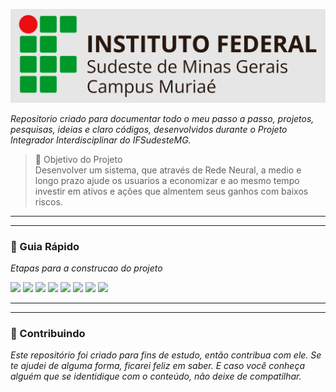 
![](https://github.com/Diegojfsr/TrabalhoDeConclusaoDeCurso/blob/main/Imagens/IfMuriaeBanner.png)

_Repositorio criado para documentar todo o meu passo a passo, projetos, pesquisas, ideias e claro códigos, desenvolvidos durante o Projeto Integrador Interdisciplinar do IFSudesteMG._  
> 🎯 Objetivo do Projeto  
> Desenvolver um sistema, que através de Rede Neural, a medio e longo prazo ajude os usuarios a economizar e ao mesmo tempo investir em ativos e ações que almentem seus ganhos com baixos riscos.

---
---

### 🚦 Guia Rápido
_Etapas para a construcao do projeto_
<p float="center">

[<img src="https://img.shields.io/badge/Escolher Projeto-12100E?style=for-the-badge&logo=About&logoColor=white" height="30"></a>](https://github.com/users/Diegojfsr/projects/38/views/1?pane=issue&itemId=73731436)
[<img src="https://img.shields.io/badge/Treinar a RNA-12100E?style=for-the-badge&logo=About&logoColor=white" height="30"></a>](https://github.com/users/Diegojfsr/projects/38/views/1?pane=issue&itemId=74070026)
[<img src="https://img.shields.io/badge/Desenvolver Backend-12100E?style=for-the-badge&logo=About&logoColor=white" height="30"></a>](https://github.com/users/Diegojfsr/projects/38/views/1?pane=issue&itemId=74070312)
[<img src="https://img.shields.io/badge/Desenvolver Frontend-12100E?style=for-the-badge&logo=About&logoColor=white" height="30"></a>](https://github.com/users/Diegojfsr/projects/38/views/1?pane=issue&itemId=74070431)
[<img src="https://img.shields.io/badge/Modelar BancoDeDados-12100E?style=for-the-badge&logo=About&logoColor=white" height="30"></a>](https://github.com/users/Diegojfsr/projects/38/views/1?pane=issue&itemId=74070342)
[<img src="https://img.shields.io/badge/Deploy Projeto-12100E?style=for-the-badge&logo=About&logoColor=white" height="30"></a>](https://github.com/users/Diegojfsr/projects/38/views/1?pane=issue&itemId=78182091)
[<img src="https://img.shields.io/badge/PrototipacaoV2-12100E?style=for-the-badge&logo=About&logoColor=white" height="30"></a>](https://github.com/users/Diegojfsr/projects/38/views/1?pane=issue&itemId=74070620)
[<img src="https://img.shields.io/badge/ProjetoFinal-12100E?style=for-the-badge&logo=About&logoColor=white" height="30"></a>](https://github.com/users/Diegojfsr/projects/38/views/1?pane=issue&itemId=78182126)


</p>

---
---

 ### 🤝 Contribuindo </h2>

 _Este repositório foi criado para fins de estudo, então contribua com ele. Se te ajudei de alguma forma, ficarei feliz em
saber. E caso você conheça alguém que se identidique com o conteúdo, não deixe de compatilhar._












<!--

<h1> Sejam bem-vindos!!!</h1>
<h3>Esse é o meu repositório do Projeto Integrador Interdisciplinar.</h3>

<h5> Repositorio criado para documentar todo o meu passo a passo, projetos, pesquisas, ideias e claro códigos, desenvolvidos durante o Projeto Integrador Interdisciplinar do IFSMG. </h5> 

<h2> 🎯 Objetivo </h2>
Desenvolver um sistema, que através de Rede Neural, a medio e longo prazo ajude os usuarios a economizar e ao mesmo tempo investir em ativos e ações que almentem seus ganhos com baixos riscos.


<h2 dir="auto"> 🚦 Guia </h2>
<ul dir="auto">
 <li> Preparação do Projeto. <a href="https://">Acessar</a> </li>
 <li> Pesquisas e anotações. <a href="https://"> Acessar </a> </li>
 <li> Páginas e Modelos. <a href="https://"> Acessar </a> </li>
 <li> Trabalho Final(Manografia). <a href="https://github.com/Diegojfsr/Projeto_Integrador_Interdisciplinar/blob/main/Trabalho%20Final(Manografia)/Intelig%C3%AAncia%20Artificial%20Aplicada%20ao%20Mercado%20Financeiro%20para%20Investimentos%2C%20Economia%20e%20Tomada%20de%20Decis%C3%A3o.pdf"> Acessar </a> </li>
 <li> Projeto Final(Aplicativo). <a href="https://github.com/Diegojfsr/Projeto_Integrador_Interdisciplinar/blob/main/Projeto%20Final(Aplicativo)/Captura%20de%20tela%202023-03-23%20151129.jpg"> Acessar </a> </li>
</ul>

-----------------------------------------------------------------------------------------------------------------------------------------------------------------------

<ol> 
-->
<!-- ----------------------- Minhas Anotações -------------------------------------------------------------------------------- -->
<!--
<details>
<summary> <h2> 📝 Minhas Anotações </h2> </summary>
<blockquote>
  <li><a href="https://www.notion.so/diegojfsr/Projeto-Integrador-Interdisciplinar-0de5a47b2b9d4b478f11af232ad12972"> Projeto Integrador Interdisciplinar. </a></li>
  <li><a href="https://"> Desenvolver uma Rede Neural. </a></li>
  <li><a href="https://"> Desenvolver um modelo de machine learning. </a></li>
  <li><a href="https://"> Desenvolver um app de finanças. </a></li>
</blockquote>
</details>
-->

<!-- ----------------------- Links Úteis -------------------------------------------------------------------------------- -->
<!--
<details>
<summary> <h2 dir="auto"> 🔗 Links Úteis  </h2> </summary>
<blockquote>
   <li><a href="https://cantarinobrasileiro.com.br/blog/4-aplicacoes-praticas-do-machine-learning-no-setor-financeiro/">Aplicações práticas do machine learning no setor financeiro.</a></li>
   <li><a href="https://blog.dsacademy.com.br/10-casos-de-uso-de-machine-learning-em_financas/">Casos de Uso de Machine Learning em Finanças.</a></li>
   <li><a href="https://novoidealconsultoria.com.br/dicas/aplicativos-para-poupar-dinheiro-agora-mesmo/?pht=36801570733355363&utm_source=google&utm_medium=cpc&utm_campaign=google&gclid=Cj0KCQjw8e-gBhD0ARIsAJiDsaWVOEOA6ShuudFq_IJqEKcxe-3_5ouEyk42IlbH225V7fO-WSOWjq4aAjDuEALw_wcB">Aplicativos para poupar dinheiro agora mesmo!</a></li>
   <li><a href="https://www.linkedin.com/pulse/open-banking-e-an%C3%A1lise-de-risco-cr%C3%A9dito-com-machine-learning-vivas/?originalSubdomain=pt">Open Banking e análise de risco de crédito com Machine Learning.</a></li>
   <li><a href="https://ilumeo.com.br/todos-posts/2021/07/20/data-science-para-avaliacao-de-credito">Data Science para avaliação de crédito.</a></li>
   <li><a href="https://towardsdatascience.com/a-machine-learning-approach-to-credit-risk-assessment-ba8eda1cd11f">Uma abordagem de aprendizado de máquina para avaliação de risco de crédito.</a></li>
   <li><a href="https://www.kaggle.com/datasets/laotse/credit-risk-dataset">Conjunto de dados de risco de crédito.</a></li>
   <li><a href="https://webcache.googleusercontent.com/search?q=cache:_zEYhAiihvkJ:https://sol.sbc.org.br/index.php/erigo/article/download/9098/9000/&cd=17&hl=pt-PT&ct=clnk&gl=br">Modelo Preditivo para Avaliação de Crédito em Empréstimos Pessoais.</a></li>
   <li><a href="https://medium.com/data-hackers/machine-learning-para-avalia%C3%A7%C3%A3o-de-risco-de-cr%C3%A9dito-49578b03b4b8">Machine Learning para Avaliação de Risco de Crédito.</a></li>
   <li><a href="https://repositorio.unb.br/bitstream/10482/1269/1/DISSERTACAO_2008_JorcenilsonPMaia.pdf">Aplicação de Redes Neurais na predição de demanda de crédito no sistema financeiro nacional.</a></li>
   <li><a href="https://repositorio.unisagrado.edu.br/jspui/bitstream/handle/166/1/INTELIG%C3%8ANCIA%20ARTIFICIAL.pdf">Inteligência Artificial aplicada ao mercado financeiro para tomada de decisão.</a></li>
   <li><a href="https://keroinovar.com.br/inteligencia-artificial-e-experiencia-do-cliente-no-setor-financeiro/">Inteligência Artificial e a experiência do cliente no setor financeiro.</a></li>
  <li><a href="https://riconnect.rico.com.vc/blog/investimentos-sem-imposto-renda/"> 7 investimentos sem Imposto de Renda.</a></li>
  <li><a href="https://blog.nubank.com.br/investimentos-sem-imposto-de-renda-2023/"> Investimentos sem Imposto de Renda: como escolher?</a></li>
  <li><a href="https://www.idinheiro.com.br/financaspessoais/aplicativo-para-economizar-dinheiro-10-melhores/">Aplicativo para economizar dinheiro: Conheça os 10 melhores por categoria</a></li>
</blockquote>
</details>
-->

<!-- ----------------------- Videos Úteis -------------------------------------------------------------------------------- -->
<!--
<details>
<summary> <h2 dir="auto"> 📺 Videos Úteis </h2> </summary>
<blockquote>
  <li><a href="https://www.youtube.com/watch?v=z7DJdwSvgzE"> ADA - Como aplicar machine learning em finanças? </a></li>
  <li><a href="https://www.youtube.com/watch?v=CvfAx3_nGME&t=2s"> Codifique - Machine Learning Prevendo preço das ações na bolsa ( Python para finanças) </a></li>
  <li><a href="https://www.youtube.com/watch?v=lK8ANM7VkNU"> Nerd dos Dados - Como calcular o CREDIT SCORE com modelo de Machine Learning. </a></li>
  <li><a href="https://www.youtube.com/watch?v=FGFB9_eq4x4"> Código Quant Finanças Quantitativas - Criei uma biblioteca Python para tratar dados da B3. </a></li>
  <li><a href="https://www.youtube.com/watch?v=9qq0S4-4F5w&t=1s"> Peixe Babel - Dá pra prever o Dólar com Aprendizado de Máquina? </a></li>
  <li><a href="https://www.youtube.com/watch?v=GGvsI2UH07s"> Código Quant - Finanças Quantitativas - Descobri uma Plataforma para Data Science INCRÍVEL! </a></li>
  <li><a href="https://www.youtube.com/watch?v=knOPLwyc5u0"> Código Quant - Finanças Quantitativas - A melhor(e rápida)biblioteca Python para backtesting. </a></li>
  <li><a href="https://www.youtube.com/watch?v=AiBC01p58oI&t=1494s">Hashtag Programação - Como Criar uma Tela em Python Para Seus Códigos[Interface Gráfica Intuitiva com Tkinter] </a></li>
  <li><a href="https://www.youtube.com/watch?v=cGSerUmK0CE&t=0s"> Hashtag Programação - Como Transformar Arquivo Python em Executável[Arquivo Executável] </a></li>
  <li><a href="https://www.youtube.com/watch?v=Ol3n_BR4v70"> Hashtag Programação - Criar Janelas Para seu Código com PySimpleGUI. </a></li>
  <li><a href="https://www.youtube.com/watch?v=NkBcU8biV4s"> Hashtag Programação - Como Criar Aplicativos e Programas com Python - Introdução ao Kivy. </a></li>
  <li><a href="https://www.youtube.com/watch?v=Kp_41haOVQk"> Walisson Silva - O jeito mais fácil de converter códigos do Python em arquivos executáveis. </a></li>
</blockquote>
</details>
-->

<!-- ----------------------- Repositórios Úteis -------------------------------------------------------------------------------- -->
<!--
<details>
<summary> <h2 dir="auto"> 💼 Repositórios Úteis </h2> </summary>
<blockquote>
  <li><a href="https://github.com/otavio-s-s/data_science/blob/master/An%C3%A1lise%20de%20Risco%20de%20Cr%C3%A9dito%20com%20Machine%20Learning.ipynb"> Análise de Risco de Crédito com Machine Learning. </a></li>
  <li><a href="https://github.com/Tpessia/dados-financeiros"> Fontes de Dados Financeiros. </a></li>
  <li><a href="https://github.com/peixebabel/Dolar-Prediction/"> Dolar-Prediction | Regressão Linear e Exponencial de Grau 2 para prever o preço do Dólar. </a></li>
</blockquote>
</details>
-->

 <!-- ----------------------- Cursos Úteis -------------------------------------------------------------------------------- -->

<!--
<details>
<summary> <h2 dir="auto"> 👨🏼‍🏫 Cursos Úteis </h2> </summary>
<blockquote>
  <li><a href="https://www.youtube.com/watch?v=EyFzHTWiOIo"> Código Quant-Finanças Quantitativas - Do ZERO até aplicações para Finanças(Curso de Python). </a></li>
  <li><a href="https://www.youtube.com/playlist?list=PLZj-vsMJRNhprMuIaE6HXmOkHh0NEEMtL"> Curso de Introdução às Redes Neurais Artificiais. </a></li>
  <li><a href="https://www.youtube.com/playlist?list=PL-t7zzWJWPtygNTsgC_M8c9a-p5biCjho"> Redes Neurais Artificiais em Python. </a></li>
</blockquote>
</details>

</ol>

-----------------------------------------------------------------------------------------------------------------------------------------------------------------------



<h2 dir="auto"> 🤝 Contribuindo </h2>
<p dir="auto">
  Este repositório foi criado para fins de estudo, então contribua com ele. Se te ajudei de alguma forma, ficarei feliz em
  saber. E caso você conheça alguém que se identidique com o conteúdo, não deixe de compatilhar.
</p>

<p dir="auto"> 
 <em>
  Projeto desenvolvido utilizando os conhecimentos adquiridos durante meu V periodo de formação do Curso de <strong> GTI </strong>
  na disciplina, Projeto Integrador Interdisciplinar do <a href="https://www.ifsudestemg.edu.br/muriae"> <strong> IF Sudeste MG </strong></a>
 </em>  ❤️💚💚
</p>




<!--
<ol>
<li> <details><summary>Hello</summary><blockquote>
  <details><summary>World</summary><blockquote>
    :smile:
  </blockquote></details>
</blockquote></details>
</li>
<li> <details><summary>Hello</summary><blockquote>
  <details><summary>World</summary><blockquote>
    :smile:
  </blockquote></details>
</blockquote></details>
</li>
<li> <details><summary>Hello</summary><blockquote>
  <details><summary>World</summary><blockquote>
    :smile:
  </blockquote></details>
</blockquote></details>
</li>
</ol>
-->






